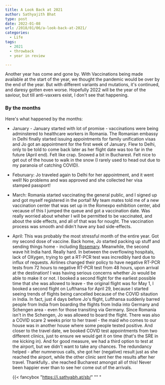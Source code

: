 ```yaml
---
title: A Look Back at 2021
author: Sathyajith Bhat
type: post
date: 2022-01-08
url: /2018/01/06/a-look-back-at-2021/
categories:
  - Life
tags:
  - 2021
  - throwback
  - year in review

---
```

Another year has come and gone by. With Vaccinations being made available at the start of the year, we thought the pandemic would be over by the end of the year. But with different variants and mutations, it's continued, and daresy gotten even worse. Hopefully 2022 will be the year of the saviour, but till anti-vaxxers exist, I don't see that happening. 

### By the months

Here's what happened by the months:

- January - January started with lot of promise - vaccinations were being adminstered to healthcare workers in Romania. The Romanian embassy in Delhi finally started issuing appointments for family unification visas and Jo got an appointment for the first week of January. Flew to Delhi, only to be told to come back later as her flight date was too far in the future (April end). Felt like crap. Snowed a bit in Bucharest. Felt nice to get out of the house to walk in the snow (I rarely used to head out due to my paranoia of catching COVID).

- Feburuary: Jo traveled again to Delhi for her appointment, and it went well! No problems and was approved and she collected her visa stamped passport!

- March: Romania started vaccinating the general public, and I signed up and got myself registered in the portal! My team mates told me of a new vaccination center that was set up in the Romexpo exhibition center, abd vecause of this I jumped the queue and got a vaccination date. Was really worried about wheher I will be permitted to be vaccinated, and about the side effects, and all of that was for nought. The vaccination process was smooth and didn't have any bad side-effects. 

- April: This was probably the most stressful month of the entire year. Got my second dose of vaccine. Back home, Jo started packing up stuff and sending things home - including [Rosemary](/2016/05/03/two-years-and-16000km-with-rosemary-the-maruti-suzuki-celerio/). Meanwhile, the second wave hit India hard. Really hard. In between the overflowing hospitals, lack of OXygen, trying to get a RT-PCR test was incredibly hard due to influx of requests. Airlines changed their policy to have negative RT-PCR tests from 72 hours to negative RT-PCR test from 48 hours, upon arrival at the destination! I was having serious concerns whether Jo would be able to make it or not. I booked a second flight for the earliest possible time that she was allowed to leave - the original flight was for May 1, I booked a second flight on Lufthansa for April 29, because I started seeing trends of flights being cancelled because of the COVID sitaution in India. In fact, just 4 days before Jo's flight, Lufthansa suddenly barred people from India from boarding the flights from India into Germany and Schengen area - even for those transiting via Germany. Since Romania isn't in the Schengen, Jo was allowed to board the flight. There was also a COVID scare 2 weeks prior to her travel - the maid who comes to our house was in another house where some people tested positive. And closer to the travel date, we booked COVID test appointments from two different clinics, just to ensure we would get it on time (that's the SRE in me kicking in). And for good measure, we had a third option to test at the airport, but we didn't want to take any chances. The redundancy helped - after numnerous calls, she got her (negative) result just as she reached the airport, while the other clinic sent her the results after her travel. Thankfully.. she reached Bucharest amongst all of this! Never been happier ever than to see her come out of the arrivals. 

  {{< fancybox "https://i.sathyabh.at/sb/<album>" "<filename>" "<Title>" "Look back at 2021" >}}